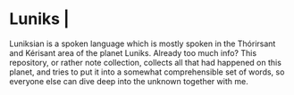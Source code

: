 # Luniks | 
Luniksian is a spoken language which is mostly spoken in the Thórirsant and Kérisant area of the planet Luniks. Already too much info? This repository, or rather note collection, collects all that had happened on this planet, and tries to put it into a somewhat comprehensible set of words, so everyone else can dive deep into the unknown together with me.
